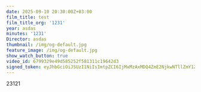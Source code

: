 ```yaml
---
date: 2025-09-10 20:30:00Z+03:00
film_title: test
film_title_org: '1231'
year: asdas
minutes: '1231'
Director: asdas
thumbnail: /img/og-default.jpg
feature_image: /img/og-default.jpg
show_watch_button: true
video_id: 6799329e49d585252f581311c19642d3
signed_token: eyJhbGciOiJSUzI1NiIsImtpZCI6IjMxMzAxMDQ4ZmE2NjkwNTllZmY1ZjFiNGFiNmQxOGMwIn0.eyJzdWIiOiI2Nzk5MzI5ZTQ5ZDU4NTI1MmY1ODEzMTFjMTk2NDJkMyIsImtpZCI6IjMxMzAxMDQ4ZmE2NjkwNTllZmY1ZjFiNGFiNmQxOGMwIiwiZXhwIjoiMTc1NzYyMzEyNyIsIm5iZiI6IjE3NTc1MzMxMjgifQ.a45yLNEZUou-zzFsRCRXhajuqokhCDBBusUSY_hePM2qsfFuTNZ4mktNTKZikrhr30cTrh3K6Y0IMpfuoJwQNa78PevFnHzx17TZRlNxkSGnoSJ7DAkGE73wPjN4U-Dmb3ML5or2fHvg__2cMsjg0YDjKuLrvaxb653RP7q4raSZnSUlzXJzHUhnOsL2SHg7F4ZhTmU0FiWz7Ln1Zm30U8dFM4IGtH4JyLLu15vdhf8-a3GD5juZoiuktiIZ72jVV95qQ643V0nOx7__cb4qiRWdL9Nz6kmnXJ1oRYz04prUONJvoJpyM198LKmIDfBSfd2zMneHvE6Lf8cSAkf6mA
---
```

23121
